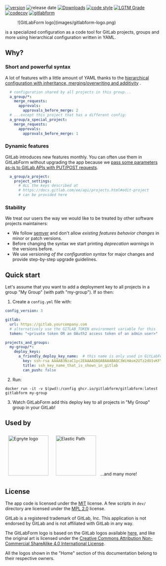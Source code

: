[![version](https://badge.fury.io/py/gitlabform.svg)](https://badge.fury.io/py/gitlabform)
![release date](https://img.shields.io/github/release-date/gitlabform/gitlabform)
[![Downloads](https://pepy.tech/badge/gitlabform/month)](https://pepy.tech/project/gitlabform)
[![code style](https://img.shields.io/badge/code%20style-black-000000.svg)](https://github.com/psf/black)
[![LGTM Grade](https://img.shields.io/lgtm/grade/python/github/egnyte/gitlabform?label=code%20quality)](https://lgtm.com/projects/g/egnyte/gitlabform/context:python)
[![codecov](https://codecov.io/gh/gitlabform/gitlabform/branch/main/graph/badge.svg?token=NOMttkpB2A)](https://codecov.io/gh/gitlabform/gitlabform)
[![gitlabform](https://snyk.io/advisor/python/gitlabform/badge.svg)](https://snyk.io/advisor/python/gitlabform)

<figure markdown>
  ![GitLabForm logo](images/gitlabform-logo.png)
</figure>

is a specialized configuration as a code tool for GitLab projects, groups and more
using hierarchical configuration written in YAML.


## Why?

### Short and powerful syntax

A lot of features with a little amount of YAML thanks to the [hierarchical configuration with inheritance, merging/overwriting and additivity](configuration_reference/#effective-configuration) .
```yaml
  # configuration shared by all projects in this group...
  a_group/*:
    merge_requests:
      approvals:
        approvals_before_merge: 2
  # ...except this project that has a different config:
  a_group/a_special_project:
    merge_requests:
      approvals:
        approvals_before_merge: 1
```

### Dynamic features

GitLab introduces new features monthly. You can often use them in GitLabForm without upgrading the app because we [pass some parameters as-is to GitLab APIs with PUT/POST requests](configuration_reference/#raw-parameters-passing).
```yaml
  a_group/a_project:
    project_settings:
      # ALL the keys described at
      # https://docs.gitlab.com/ee/api/projects.html#edit-project
      # can be provided here
```

### Stability

We treat our users the way we would like to be treated by other software projects maintainers:

* We follow [semver](https://semver.org/) and don't allow _existing features behavior changes_ in minor or patch versions.
* Before changing the syntax we start printing _deprecation warnings_ in the versions before.
* We use _versioning of the configuration syntax_ for major changes and provide step-by-step upgrade guidelines.

## Quick start

Let's assume that you want to add a deployment key to all projects in a group "My Group" (with path "my-group").
If so then:

1. Create a `config.yml` file with:

```yaml
config_version: 3

gitlab:
  url: https://gitlab.yourcompany.com
  # alternatively use the GITLAB_TOKEN environment variable for this
  token: "<private token OR an OAuth2 access token of an admin user>"

projects_and_groups:
  my-group/*:
    deploy_keys:
      a_friendly_deploy_key_name:  # this name is only used in GitLabForm config
        key: ssh-rsa AAAAB3NzaC1yc2EAAAADAQABAAABAQC3WiHAsm2UTz2dU1vKFYUGfHI1p5fIv84BbtV/9jAKvZhVHDqMa07PgVtkttjvDC8bA1kezhOBKcO0KNzVoDp0ENq7WLxFyLFMQ9USf8LmOY70uV/l8Gpcn1ZT7zRBdEzUUgF/PjZukqVtuHqf9TCO8Ekvjag9XRfVNadKs25rbL60oqpIpEUqAbmQ4j6GFcfBBBPuVlKfidI6O039dAnDUsmeafwCOhEvQmF+N5Diauw3Mk+9TMKNlOWM+pO2DKxX9LLLWGVA9Dqr6dWY0eHjWKUmk2B1h1HYW+aUyoWX2TGsVX9DlNY7CKiQGsL5MRH9IXKMQ8cfMweKoEcwSSXJ
        title: ssh_key_name_that_is_shown_in_gitlab
        can_push: false
```
2. Run:
```shell
docker run -it -v $(pwd):/config ghcr.io/gitlabform/gitlabform:latest gitlabform my-group
```
3. Watch GitLabForm add this deploy key to all projects in "My Group" group in your GitLab!

## Used by

<a href="https://www.egnyte.com" target="_blank"><img src="https://www.egnyte.com/themes/custom/egnyte/logo.svg" width="130px" style="margin: 10px" alt="Egnyte logo"></a>
<a href="https://www.elasticpath.com" target="_blank"><img src="https://www.elasticpath.com/themes/custom/bootstrap_sass/logo.svg" width="130px" style="margin: 10px" alt="Elastic Path" /></a> ...and many more!

## License

The app code is licensed under the [MIT](https://github.com/gitlabform/gitlabform/blob/main/LICENSE) license.
A few scripts in `dev/` directory are licensed under the [MPL 2.0](http://mozilla.org/MPL/2.0/) license.


GitLab is a registered trademark of GitLab, Inc. This application is not endorsed by GitLab and is not affiliated with GitLab in any way.

The GitLabForm logo is based on the GitLab logos available [here](https://about.gitlab.com/press/),
and like the original art is licensed under the
[Creative Commons Attribution Non-Commercial ShareAlike 4.0 International License](https://creativecommons.org/licenses/by-nc-sa/4.0/).


All the logos shown in the "Home" section of this documentation belong to their respective owners.
